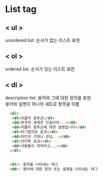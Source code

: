 # List tag

## < ul >
unordered list: 순서가 없는 리스트 표현


## < ol >
ordered list: 순서가 있는 리스트 표현


## < dl >
description list: 용어와 그에 대한 정의를 표현<br>
용어와 설명이 하나의 세트로 항목을 이룸


```html
  <dl>
   <dt>리플리 증후군</dt>
   <dd>허구의 세계르 진실이라...</dd>
   <dd>리플리 증후군에 대한 설명입니다</dd>
   <dt>피그말리온 효과</dt>
   <dd>타인의 기대나 관심...</dd>
   <dt>언더독 효과</dt>
   <dd>사람들이 약자라고...</dd>
  </dl>
  
  
  <dt>: 용어를 나타내는 태그
  <dd>: 용어에 대한 정의 또는 설명을 나타내는 태그
```
